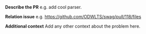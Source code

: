**Describe the PR**
e.g. add cool parser.

**Relation issue**
e.g. https://github.com/ODWLTS/swag/pull/118/files

**Additional context**
Add any other context about the problem here.
